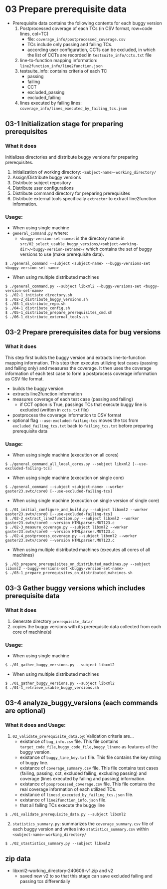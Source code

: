 # 03 Prepare prerequisite data
* Prerequisite data contains the following contents for each buggy version
    1. Postprocessed coverage of each TCs (in CSV format, row=code lines, col=TC)
        * file: ``coverage_info/postprocessed_coverage.csv``
        * TCs include only passing and failing TCs.
        * according user configuration, CCTs can be excluded, in which the list of CCTs are recorded in ``testsuite_info/ccts.txt`` file
    2. line-to-function mapping information: ``line2function_info/line2function.json``
    3. testsuite_info: contains criteria of each TC
        * passing
        * failing
        * CCT
        * excluded_passing
        * excluded_failing
    4. lines executed by failing lines: ``coverage_info/lines_executed_by_failing_tcs.json``


## 03-1 Initialization stage for preparing prerequisites

### What it does
Initializes directories and distribute buggy versions for preparing prerequisites.
1. Initialization of working directory: ``<subject-name>-working_directory/``
2. Assign/Distribute buggy versions
3. Distribute subject repository
4. Distribute user configurations
5. Distribute command directory for preparing prerequisites
6. Distribute external tools specifically ``extractor`` to extract line2function information.

### Usage:
* When using single machine
* ``general_command.py`` where:
    * ``<buggy-version-set-name>``: is the directory name in ``src/02_select_usable_buggy_versions/<subject-working-dir>/<buggy-version-setname>/`` which contains the set of buggy versions to use (make prerequisite data).
```
$ ./general_command --subject <subject-name> --buggy-versions-set <buggy-version-set-name>
```

* When using multiple distributed machines
```
$ ./general_command.py --subject libxml2 --buggy-versions-set <buggy-version-set-name>
$ ./02-1_initiate_directory.sh
$ ./02-2_distribute_buggy_versions.sh
$ ./03-1_distribute_repo.sh
$ ./04-1_distribute_config.sh
$ ./05-1_distribute_prepare_prerequisites_cmd.sh
$ ./06-1_distribute_external_tools.sh
```

## 03-2 Prepare prerequisites data for bug versions

### What it does
This step first builds the buggy version and extracts line-to-function mapping information. This step then executes utilizing test cases (passing and failing only) and measures the coverage. It then uses the coverage information of each test case to form a postprocess coverage information as CSV file format.
* builds the buggy version
* extracts line2function information
* measures coverage of each test case (passing and failing)
    * if CCT option is True, passings TCs that execute buggy line is excluded (written in ``ccts.txt`` file)
* postprocess the coverage information to CSV format
* optional flag ``--use-excluded-failing-tcs`` moves the tcs from ``excluded_failing_tcs.txt`` back to ``failing_tcs.txt`` before preparing prerequisite data

### Usage:
* When using single machine (execution on all cores)
```
$ ./general_command_all_local_cores.py --subject libxml2 [--use-excluded-failing-tcs]
```

* When using single machine (execution on single core)
```
$ ./general_command --subject <subject-name> --worker gaster23.swtc/core0 [--use-excluded-failing-tcs]
```

* When using single machine (execution on single version of single core)
```
$ ./01_initial_configure_and_build.py --subject libxml2 --worker gaster23.swtv/core0 [--use-excluded-failing-tcs]
$ ./02-2_extract_line2function.py --subject libxml2 --worker gaster23.swtv/core0 --version HTMLparser.MUT123.c
$ ./02-3_measure_coverage.py --subject libxml2 --worker gaster23.swtv/core0 --version HTMLparser.MUT123.c
$ ./02-4_postprocess_coverage.py --subject libxml2 --worker gaster23.swtv/core0 --version HTMLparser.MUT123.c
```

* When using multiple distributed machines (executes all cores of all machines)
```
$ ./03_prepare_prerequisites_on_distributed_machines.py --subject libxml2 --buggy-versions-set <buggy-version-set-name>
$ ./03-1_prepare_prerequisites_on_distributed_mahcines.sh
```

## 03-3 Gather buggy versions which includes prerequisite data
### What it does
1. Generate directory ``prerequisite_data/``
2. copies the buggy versions with its prerequisite data collected from each core of machine(s)

### Usage:
* When using single machine
```
$ ./01_gather_buggy_versions.py --subject libxml2
```

* When using multiple distributed machines
```
$ ./01_gather_buggy_versions.py --subject libxml2
$ ./01-1_retrieve_usable_buggy_versions.sh
```

## 03-4 analyze_buggy_versions (each commands are optional)

### What it does and Usage:
1. ``02_validate_prerequisite_data.py``: Validation criteria are...
    * existance of ``bug_info.csv`` file. This file contains ``target_code_file,buggy_code_file,buggy_lineno`` as features of the buggy version.
    * existance of ``buggy_line_key.txt`` file. This file contains the key string of buggy line.
    * existance of ``coverage_summary.csv`` file. This file contains test cases (failing, passing, cct, excluded failing, excluding passing) and coverage (lines executed by failing and passing) information.
    * existance of ``posprocessed_coverage.csv`` file. This file contains the real coverage information of each utilized TCs.
    * existance of ``linesd_executed_by_failing_tcs.json`` file.
    * existance of ``line2function_info.json`` file.
    * that all failing TCs execute the buggy line
```
$ ./01_validate_prerequisite_data.py --subject libxml2
```
2. ``statistics_summary.py``: summarizes the ``coverage_summary.csv`` file of each buggy version and writes into ``statistics_summary.csv`` within ``<subject-name>-working_directory/``
```
$ ./02_stastistics_summary.py --subject libxml2
```


## zip data
* libxml2-working_directory-240606-v1.zip and v2
    * saved new v2 to so that this stage can save excluded failing and passing tcs differentially
